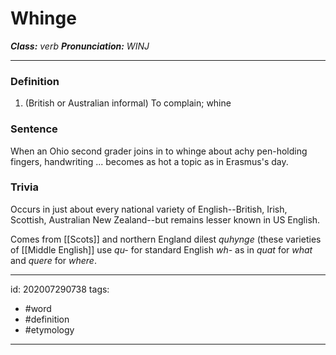 # Whinge
**_Class:_** *verb*
**_Pronunciation:_** *WINJ*

---

### Definition
1. (British or Australian informal) To complain; whine
### Sentence
When an Ohio second grader joins in to whinge about achy pen-holding fingers, handwriting ... becomes as hot a topic as in Erasmus's day.
### Trivia
Occurs in just about every national variety of English--British, Irish, Scottish, Australian New Zealand--but remains lesser known in US English. 

Comes from [[Scots]] and northern England dilest *quhynge* (these varieties of [[Middle English]] use *qu-* for standard English *wh-* as in *quat* for *what* and *quere* for *where*.

---

id: 202007290738
tags:
 - #word
 - #definition
 - #etymology 

---
